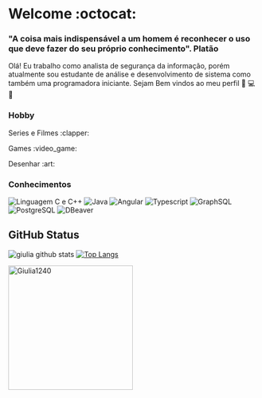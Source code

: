 
# Welcome :octocat:



 ### "A coisa mais indispensável a um homem é reconhecer o uso que deve fazer do seu próprio conhecimento". Platão 

 Olá! Eu  trabalho como analista de segurança da informação, porém atualmente  sou estudante de análise e desenvolvimento de sistema como também uma programadora iniciante. Sejam Bem vindos ao meu perfil :black_heart: :computer: :black_heart:
 </div>
 
  ### Hobby
 
 <p>Series e Filmes :clapper:</p>
 <p>Games  :video_game:</p>
 <p>Desenhar :art:</p>

### Conhecimentos
![Linguagem C e C++](https://img.shields.io/badge/-C%20e%20C%2B%2B-blue)
![Java](https://img.shields.io/badge/-Java-orange)
![Angular](https://img.shields.io/badge/-Angular-red)
![Typescript](https://img.shields.io/badge/-Typescript-purple)
![GraphSQL](https://img.shields.io/badge/-GraphSQL-pink)
![PostgreSQL](https://img.shields.io/badge/-PostgreSQL-brightgreen)
![DBeaver](https://img.shields.io/badge/-DBeaver-yellowgreen)

## GitHub Status
 ![giulia github stats](https://github-readme-stats.vercel.app/api?username=Giulia1240&show_icons=true&theme=nightowl)
 [![Top Langs](https://github-readme-stats.vercel.app/api/top-langs/?username=Giulia1240&layout=compact&theme=nightowl)](https://github.com/Giulia1240/github-readme-stats)

 
 <div><img  height="250" width="250" src="https://www.inventateq.com/assets/python/small.gif" alt="Giulia1240" />

 
